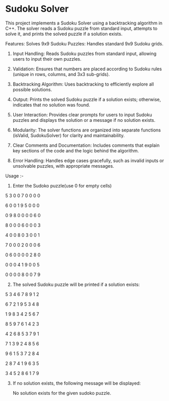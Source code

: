 # Sudoku Solver
This project implements a Sudoku Solver using a backtracking algorithm in C++. The solver reads a Sudoku puzzle from standard input, attempts to solve it, and prints the solved puzzle if a solution exists.


Features:
Solves 9x9 Sudoku Puzzles: Handles standard 9x9 Sudoku grids.

1. Input Handling: Reads Sudoku puzzles from standard input, allowing users to input their own puzzles.

2. Validation: Ensures that numbers are placed according to Sudoku rules (unique in rows, columns, and 3x3 sub-grids).

3. Backtracking Algorithm: Uses backtracking to efficiently explore all possible solutions.

4. Output: Prints the solved Sudoku puzzle if a solution exists; otherwise, indicates that no solution was found.

5. User Interaction: Provides clear prompts for users to input Sudoku puzzles and displays the solution or a message if no solution exists.

6. Modularity: The solver functions are organized into separate functions (isValid, SudokuSolver) for clarity and maintainability.

7. Clear Comments and Documentation: Includes comments that explain key sections of the code and the logic behind the algorithm.

8. Error Handling: Handles edge cases gracefully, such as invalid inputs or unsolvable puzzles, with appropriate messages.

Usage :-

1. Enter the Sudoko puzzle(use 0 for empty cells)

5 3 0 0 7 0 0 0 0

6 0 0 1 9 5 0 0 0

0 9 8 0 0 0 0 6 0

8 0 0 0 6 0 0 0 3

4 0 0 8 0 3 0 0 1

7 0 0 0 2 0 0 0 6

0 6 0 0 0 0 2 8 0

0 0 0 4 1 9 0 0 5

0 0 0 0 8 0 0 7 9


2. The solved Sudoku puzzle will be printed if a solution exists:

5 3 4 6 7 8 9 1 2

6 7 2 1 9 5 3 4 8

1 9 8 3 4 2 5 6 7

8 5 9 7 6 1 4 2 3

4 2 6 8 5 3 7 9 1

7 1 3 9 2 4 8 5 6

9 6 1 5 3 7 2 8 4

2 8 7 4 1 9 6 3 5

3 4 5 2 8 6 1 7 9


3. If no solution exists, the following message will be displayed:

   No solution exists for the given sudoko puzzle.


   
   
